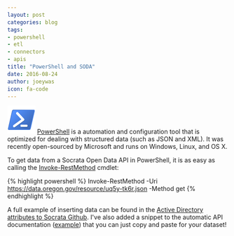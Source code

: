 ```yaml
---
layout: post
categories: blog
tags:
- powershell
- etl
- connectors
- apis
title: "PowerShell and SODA"
date: 2016-08-24
author: joeywas
icon: fa-code
---
```


![Connectors](/img/Powershell_64.png)
[PowerShell](https://github.com/PowerShell/PowerShell) is a automation and configuration tool that is optimized for dealing with structured data (such as JSON and XML).   It was recently open-sourced by Microsoft and runs on Windows, Linux, and OS X.   

To get data from a Socrata Open Data API in PowerShell, it is as easy as calling the [Invoke-RestMethod](https://technet.microsoft.com/en-us/library/hh849971.aspx) cmdlet:

{% highlight powershell %}
Invoke-RestMethod -Uri https://data.oregon.gov/resource/uq5y-tk6r.json -Method get
{% endhighlight %}

A full example of inserting data can be found in the [Active Directory attributes to Socrata Github](https://github.com/joeywas/active-directory-attributes-to-socrata). I've also added a snippet to the automatic API documentation ([example](https://dev.socrata.com.dev/foundry/data.oregon.gov/uq5y-tk6r)) that you can just copy and paste for your dataset!

